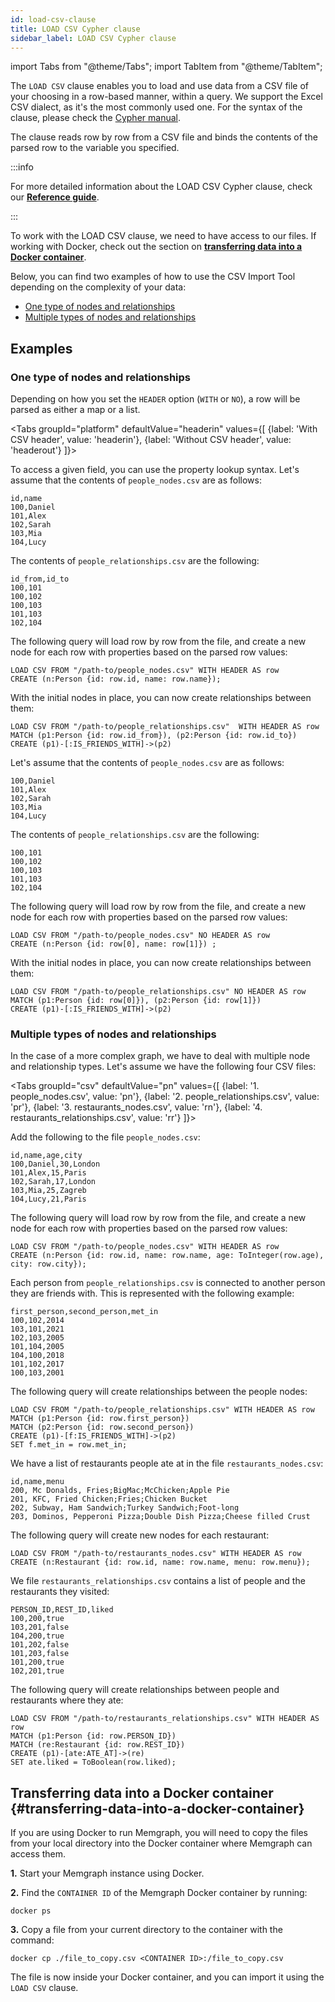 ```yaml
---
id: load-csv-clause
title: LOAD CSV Cypher clause
sidebar_label: LOAD CSV Cypher clause
---
```


import Tabs from "@theme/Tabs"; import TabItem from "@theme/TabItem";

The `LOAD CSV` clause enables you to load and use data from a CSV file of your
choosing in a row-based manner, within a query. We support the Excel CSV
dialect, as it's the most commonly used one. For the syntax of the clause,
please check the [Cypher manual](https://memgraph.com/docs/cypher-manual/clauses/load-csv).

The clause reads row by row from a CSV file and binds the contents of the parsed
row to the variable you specified.

:::info 

For more detailed information about the LOAD CSV Cypher clause, check
our **[Reference guide](/reference-guide/import-data/load-csv-clause.md)**.

:::

To work with the LOAD CSV clause, we need to have access to our files. If
working with Docker, check out the section on **[transferring data into a Docker
container](#transferring-data-into-a-docker-container)**.

Below, you can find two examples of how to use the CSV Import Tool depending on
the complexity of your data:
- [One type of nodes and relationships](#one-type-of-nodes-and-relationships)
- [Multiple types of nodes and
  relationships](#multiple-types-of-nodes-and-relationships)

## Examples

### One type of nodes and relationships

Depending on how you set the `HEADER` option (`WITH` or `NO`), a row will be
parsed as either a map or a list.

<Tabs
  groupId="platform"
  defaultValue="headerin"
  values={[
    {label: 'With CSV header', value: 'headerin'},
    {label: 'Without CSV header', value: 'headerout'}
  ]}>
  <TabItem value="headerin">


To access a given field, you can use the property lookup syntax. Let's assume
that the contents of `people_nodes.csv` are as follows:

```plaintext
id,name
100,Daniel
101,Alex
102,Sarah
103,Mia
104,Lucy
```

The contents of `people_relationships.csv` are the following:

```plaintext
id_from,id_to
100,101
100,102
100,103
101,103
102,104
```
The following query will load row by row from the file, and create a new node
for each row with properties based on the parsed row values:

```cypher
LOAD CSV FROM "/path-to/people_nodes.csv" WITH HEADER AS row
CREATE (n:Person {id: row.id, name: row.name});
```

With the initial nodes in place, you can now create relationships between them:

```cypher
LOAD CSV FROM "/path-to/people_relationships.csv"  WITH HEADER AS row
MATCH (p1:Person {id: row.id_from}), (p2:Person {id: row.id_to})
CREATE (p1)-[:IS_FRIENDS_WITH]->(p2)
```

</TabItem>
<TabItem value='headerout'>

Let's assume that the contents of `people_nodes.csv` are as follows:

```plaintext
100,Daniel
101,Alex
102,Sarah
103,Mia
104,Lucy
```

The contents of `people_relationships.csv` are the following:

```plaintext
100,101
100,102
100,103
101,103
102,104
```

The following query will load row by row from the file, and create a new node
for each row with properties based on the parsed row values:

```cypher
LOAD CSV FROM "/path-to/people_nodes.csv" NO HEADER AS row
CREATE (n:Person {id: row[0], name: row[1]}) ;
```

With the initial nodes in place, you can now create relationships between them:

```cypher
LOAD CSV FROM "/path-to/people_relationships.csv" NO HEADER AS row
MATCH (p1:Person {id: row[0]}), (p2:Person {id: row[1]})
CREATE (p1)-[:IS_FRIENDS_WITH]->(p2)
```

</TabItem>
</Tabs>

### Multiple types of nodes and relationships

In the case of a more complex graph, we have to deal with multiple node and
relationship types. Let's assume we have the following four CSV files:

<Tabs
  groupId="csv"
  defaultValue="pn"
  values={[
    {label: '1. people_nodes.csv', value: 'pn'},
    {label: '2. people_relationships.csv', value: 'pr'},
    {label: '3. restaurants_nodes.csv', value: 'rn'},
    {label: '4. restaurants_relationships.csv', value: 'rr'}
  ]}>
<TabItem value="pn">

Add the following to the file `people_nodes.csv`:
```csv
id,name,age,city
100,Daniel,30,London
101,Alex,15,Paris
102,Sarah,17,London
103,Mia,25,Zagreb
104,Lucy,21,Paris
```

The following query will load row by row from the file, and create a new node
for each row with properties based on the parsed row values:

  ```cypher
  LOAD CSV FROM "/path-to/people_nodes.csv" WITH HEADER AS row
  CREATE (n:Person {id: row.id, name: row.name, age: ToInteger(row.age), city: row.city});
  ```

</TabItem>
<TabItem value="pr">

Each person from `people_relationships.csv` is connected to another person they are
friends with. This is represented with the following example:

```csv
first_person,second_person,met_in
100,102,2014
103,101,2021
102,103,2005
101,104,2005
104,100,2018
101,102,2017
100,103,2001
```

The following query will create relationships between the people nodes:

```cypher
LOAD CSV FROM "/path-to/people_relationships.csv" WITH HEADER AS row
MATCH (p1:Person {id: row.first_person})
MATCH (p2:Person {id: row.second_person})
CREATE (p1)-[f:IS_FRIENDS_WITH]->(p2)
SET f.met_in = row.met_in;
```

</TabItem>
<TabItem value="rn">

We have a list of restaurants people ate at in the file `restaurants_nodes.csv`:

```csv
id,name,menu
200, Mc Donalds, Fries;BigMac;McChicken;Apple Pie
201, KFC, Fried Chicken;Fries;Chicken Bucket
202, Subway, Ham Sandwich;Turkey Sandwich;Foot-long
203, Dominos, Pepperoni Pizza;Double Dish Pizza;Cheese filled Crust
```

The following query will create new nodes for each restaurant:

```cypher
LOAD CSV FROM "/path-to/restaurants_nodes.csv" WITH HEADER AS row
CREATE (n:Restaurant {id: row.id, name: row.name, menu: row.menu});
```

</TabItem>
<TabItem value="rr">

We file `restaurants_relationships.csv` contains a list of people and the
restaurants they visited:

```csv
PERSON_ID,REST_ID,liked
100,200,true
103,201,false
104,200,true
101,202,false
101,203,false
101,200,true
102,201,true
```

The following query will create relationships between people and restaurants
where they ate:

```cypher
LOAD CSV FROM "/path-to/restaurants_relationships.csv" WITH HEADER AS row
MATCH (p1:Person {id: row.PERSON_ID})
MATCH (re:Restaurant {id: row.REST_ID})
CREATE (p1)-[ate:ATE_AT]->(re)
SET ate.liked = ToBoolean(row.liked);
```

</TabItem>
</Tabs>

## Transferring data into a Docker container {#transferring-data-into-a-docker-container}

If you are using Docker to run Memgraph, you will need to copy the files from
your local directory into the Docker container where Memgraph can access them. 

**1.** Start your Memgraph instance using Docker.

**2.** Find the `CONTAINER ID` of the Memgraph Docker container by running:

```
docker ps
```

**3.** Copy a file from your current directory to the container with the command:

```
docker cp ./file_to_copy.csv <CONTAINER ID>:/file_to_copy.csv
```

The file is now inside your Docker container, and you can import it using the
`LOAD CSV` clause.
